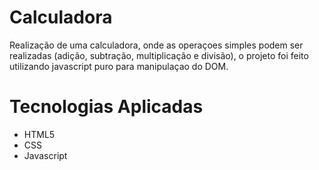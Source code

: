 # Calculadora
Realização de uma calculadora, onde as operaçoes simples podem ser realizadas (adição, subtração, multiplicação e divisão),
o projeto foi feito utilizando javascript puro para manipulaçao do DOM.


# Tecnologias Aplicadas

- HTML5
- CSS
- Javascript
